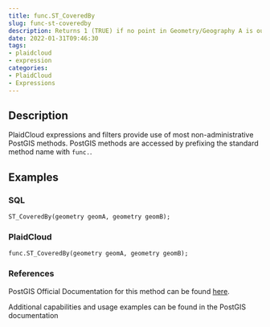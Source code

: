 ```yaml
---
title: func.ST_CoveredBy
slug: func-st-coveredby
description: Returns 1 (TRUE) if no point in Geometry/Geography A is outside Geometry/Geography B
date: 2022-01-31T09:46:30
tags:
- plaidcloud
- expression
categories:
- PlaidCloud
- Expressions
---
```



## Description


PlaidCloud expressions and filters provide use of most non-administrative PostGIS methods. PostGIS methods are accessed by prefixing the standard method name with `func.`.



## Examples


### SQL



```
ST_CoveredBy(geometry geomA, geometry geomB);
```


### PlaidCloud



```
func.ST_CoveredBy(geometry geomA, geometry geomB);
```


### References


PostGIS Official Documentation for this method can be found [here](https://postgis.net/docs/manual-3.1/ST_CoveredBy.html).



Additional capabilities and usage examples can be found in the PostGIS documentation

